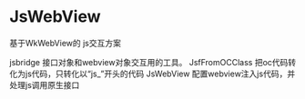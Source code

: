 # JsWebView
基于WkWebView的 js交互方案

jsbridge 接口对象和webview对象交互用的工具。
JsfFromOCClass 把oc代码转化为js代码，只转化以“js_”开头的代码
JsWebView 配置webview注入js代码，并处理js调用原生接口


